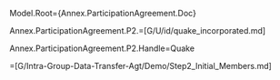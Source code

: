 Model.Root={Annex.ParticipationAgreement.Doc}

Annex.ParticipationAgreement.P2.=[G/U/id/quake_incorporated.md]

Annex.ParticipationAgreement.P2.Handle=Quake

=[G/Intra-Group-Data-Transfer-Agt/Demo/Step2_Initial_Members.md]
